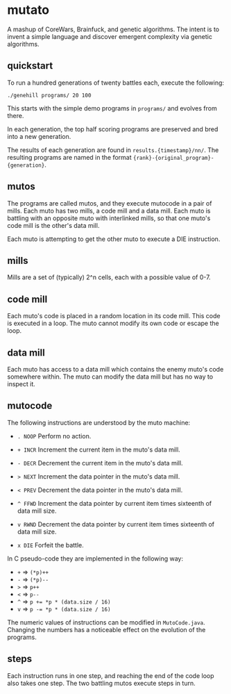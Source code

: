 mutato
======

A mashup of CoreWars, Brainfuck, and genetic algorithms.  The intent
is to invent a simple language and discover emergent complexity via
genetic algorithms.

quickstart
----------
To run a hundred generations of twenty battles each, execute the
following:

    ./genehill programs/ 20 100

This starts with the simple demo programs in `programs/` and evolves
from there.

In each generation, the top half scoring programs are preserved and
bred into a new generation.

The results of each generation are found in `results.{timestamp}/nn/`.
The resulting programs are named in the format
`{rank}-{original_program}-{generation}`.

mutos
-----

The programs are called mutos, and they execute mutocode in a pair
of mills.  Each muto has two mills, a code mill and a data mill.
Each muto is battling with an opposite muto with interlinked mills,
so that one muto's code mill is the other's data mill.

Each muto is attempting to get the other muto to execute a DIE
instruction.

mills
-----

Mills are a set of (typically) 2^n cells, each with a possible
value of 0-7.

code mill
---------

Each muto's code is placed in a random location in its code mill.
This code is executed in a loop.  The muto cannot modify its own
code or escape the loop.

data mill
---------

Each muto has access to a data mill which contains the enemy muto's
code somewhere within.  The muto can modify the data mill but has
no way to inspect it.

mutocode
--------

The following instructions are understood by the muto machine:

*   `. NOOP`
    Perform no action.

*   `+ INCR`
    Increment the current item in the muto's data mill.

*   `- DECR`
    Decrement the current item in the muto's data mill.

*   `> NEXT`
    Increment the data pointer in the muto's data mill.

*   `< PREV`
    Decrement the data pointer in the muto's data mill.

*   `^ FFWD`
    Increment the data pointer by current item times sixteenth of data mill size.

*   `v RWND`
    Decrement the data pointer by current item times sixteenth of data mill size.

*   `x DIE`
    Forfeit the battle.

In C pseudo-code they are implemented in the following way:

*   `+` => `(*p)++`
*   `-` => `(*p)--`
*   `>` => `p++`
*   `<` => `p--`
*   `^` => `p += *p * (data.size / 16)`
*   `v` => `p -= *p * (data.size / 16)`

The numeric values of instructions can be modified in `MutoCode.java`.
Changing the numbers has a noticeable effect on the evolution of
the programs.

steps
-----

Each instruction runs in one step, and reaching the end of the code
loop also takes one step.  The two battling mutos execute steps in turn.
